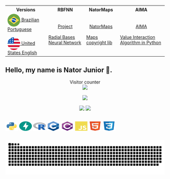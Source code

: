 <!--
**natorjunior/natorjunior** is a ✨ _special_ ✨ repository because its `README.md` (this file) appears on your GitHub profile.

Here are some ideas to get you started:

- 🔭 I’m currently working on ...
- 🌱 I’m currently learning ...
- 👯 I’m looking to collaborate on ...
- 🤔 I’m looking for help with ...
- 💬 Ask me about ...
- 📫 How to reach me: ...
- 😄 Pronouns: ...
- ⚡ Fun fact: ...
-->


<div style="display: inline_block"><br>
  <table> 
    <tr>
    <th>Versions</th>
    <th>RBFNN</th>
    <th>NatorMaps</th>
    <th>AIMA</th>
  </tr>
    <tr>
    <td>
<a href='https://github.com/natorjunior/natorjunior/blob/main/README_PT_BR.MD'> 
       <img align="center" alt="Nator-Python" height="40" width="40" src="https://raw.githubusercontent.com/natorjunior/natorjunior/main/brazil.png">              Brazilian Portuguese  
  </a><br><br>
  <a href='https://github.com/natorjunior'> <img align="center" alt="Nator-Python" height="40" width="40" src="https://raw.githubusercontent.com/natorjunior/natorjunior/main/united-states.png">
    United States English </a>
      </td>
    <td> <a href='https://github.com/natorjunior/RBFN'> <div align="center"> Project </div> <br>Radial Bases Neural Network </a> </td>
    <td> <a href='https://github.com/natorjunior/NatorMaps'> <div align="center"> NatorMaps </div> <br> Maps copyright lib </a> </td>
    <td> <a href='https://github.com/natorjunior/AIMA'> <div align="center"> AIMA </div> <br>Value Interaction Algorithm in Python </a> </td>
  </tr>
  </table>

 </div>
 
## Hello, my name is Nator Junior 👋. 
<p align="center"> 
 Visitor counter <br>
  <img src="https://profile-counter.glitch.me/natorjunior/count.svg" />
</p>


<div align="center">
 
 ![](http://github-profile-summary-cards.vercel.app/api/cards/profile-details?username=natorjunior&theme=gruvbox)
 
 ![](http://github-profile-summary-cards.vercel.app/api/cards/repos-per-language?username=natorjunior&theme=gruvbox)
![](http://github-profile-summary-cards.vercel.app/api/cards/stats?username=natorjunior&theme=gruvbox)

</div>

  
  
  <div style="display: inline_block"><br>
      <img align="center" alt="Nator-Python" height="30" width="40" src="https://raw.githubusercontent.com/devicons/devicon/master/icons/python/python-original.svg">
      <img align="center" alt="Nator-fastapi" height="30" width="40" src="https://raw.githubusercontent.com/devicons/devicon/master/icons/fastapi/fastapi-original.svg">
      <img align="center" alt="Nator-fastapi" height="30" width="40" src="https://raw.githubusercontent.com/devicons/devicon/master/icons/r/r-original.svg">
      <img align="center" alt="Nator-C++" height="30" width="40" src="https://raw.githubusercontent.com/devicons/devicon/master/icons/cplusplus/cplusplus-original.svg">
 
  <img align="center" alt="Nator-Csharp" height="30" width="40" src="https://raw.githubusercontent.com/devicons/devicon/master/icons/csharp/csharp-original.svg">
  <img align="center" alt="Nator-Js" height="30" width="40" src="https://raw.githubusercontent.com/devicons/devicon/master/icons/javascript/javascript-plain.svg">
  <img align="center" alt="Nator-HTML" height="30" width="40" src="https://raw.githubusercontent.com/devicons/devicon/master/icons/html5/html5-original.svg">
  <img align="center" alt="Nator-CSS" height="30" width="40" src="https://raw.githubusercontent.com/devicons/devicon/master/icons/css3/css3-original.svg">

</div>
  
  ##
 
<div> 
 
<picture>
  <source media="(prefers-color-scheme: dark)" srcset="github-snake-dark.svg" />
  <source media="(prefers-color-scheme: light)" srcset="github-snake.svg" />
  <img alt="github-snake" src="github-snake.svg" />
</picture> 
</div>
